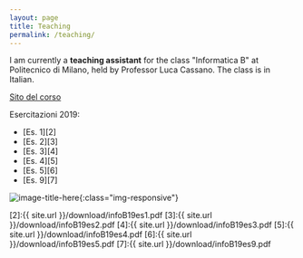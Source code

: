 ```yaml
---
layout: page
title: Teaching
permalink: /teaching/
---
```

I am currently a **teaching assistant** for the class "Informatica B" at Politecnico di Milano, held by Professor Luca Cassano. The class is in Italian.

[Sito del corso][1]


Esercitazioni 2019:
* [Es. 1][2]
* [Es. 2][3]
* [Es. 3][4]
* [Es. 4][5]
* [Es. 5][6]
* [Es. 9][7]

![image-title-here](../images/poli.jpg){:class="img-responsive"}

[1]:http://cassano.faculty.polimi.it/InformaticaB.html
[2]:{{ site.url }}/download/infoB19es1.pdf
[3]:{{ site.url }}/download/infoB19es2.pdf
[4]:{{ site.url }}/download/infoB19es3.pdf
[5]:{{ site.url }}/download/infoB19es4.pdf
[6]:{{ site.url }}/download/infoB19es5.pdf
[7]:{{ site.url }}/download/infoB19es9.pdf

